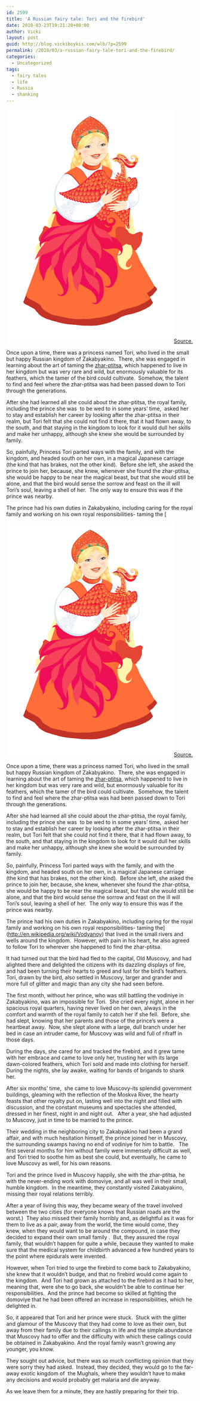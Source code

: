 ```yaml
---
id: 2599
title: 'A Russian fairy tale: Tori and the firebird'
date: 2010-03-23T19:21:28+00:00
author: Vicki
layout: post
guid: http://blog.vickiboykis.com/wlb/?p=2599
permalink: /2010/03/a-russian-fairy-tale-tori-and-the-firebird/
categories:
  - Uncategorized
tags:
  - fairy tales
  - life
  - Russia
  - shanking
---
```

<p style="text-align: center;">
  <a href="https://raw.githubusercontent.com/veekaybee/wlb/gh-pages/assets/images/2010/03/firebird.jpg"><img class="aligncenter size-full wp-image-2614" title="firebird" src="https://raw.githubusercontent.com/veekaybee/wlb/gh-pages/assets/images/2010/03/firebird.jpg" alt="" width="445" height="627" /></a><a href="http://ecokot.ru/d/66644/d/dev_fi.jpg">Source. </a>
</p>

Once upon a time, there was a princess named Tori, who lived in the small but happy Russian kingdom of Zakabyakino.  There, she was engaged in learning about the art of taming the [zhar-ptitsa](http://en.wikipedia.org/wiki/Firebird_%28Slavic_folklore%29), which happened to live in her kingdom but was very rare and wild, but enormously valuable for its feathers, which the tamer of the bird could cultivate.  Somehow, the talent to find and feel where the zhar-ptitsa was had been passed down to Tori through the generations.

After she had learned all she could about the zhar-ptitsa, the royal family, including the prince she was  to be wed to in some years&#8217; time,  asked her to stay and establish her career by looking after the zhar-ptitsa in their realm, but Tori felt that she could not find it there, that it had flown away, to the south, and that staying in the kingdom to look for it would dull her skills and make her unhappy, although she knew she would be surrounded by family.

So, painfully, Princess Tori parted ways with the family, and with the kingdom, and headed south on her own, in a magical Japanese carriage (the kind that has brakes, not the other kind).  Before she left, she asked the prince to join her, because, she knew, whenever she found the zhar-ptitsa, she would be happy to be near the magical beast, but that she would still be alone, and that the bird would sense the sorrow and feast on the ill will Tori&#8217;s soul, leaving a shell of her.  The only way to ensure this was if the prince was nearby.

The prince had his own duties in Zakabyakino, including caring for the royal family and working on his own royal responsibilities- taming the [<p style="text-align: center;">
  <a href="https://raw.githubusercontent.com/veekaybee/wlb/gh-pages/assets/images/2010/03/firebird.jpg"><img class="aligncenter size-full wp-image-2614" title="firebird" src="https://raw.githubusercontent.com/veekaybee/wlb/gh-pages/assets/images/2010/03/firebird.jpg" alt="" width="445" height="627" /></a><a href="http://ecokot.ru/d/66644/d/dev_fi.jpg">Source. </a>
</p>

Once upon a time, there was a princess named Tori, who lived in the small but happy Russian kingdom of Zakabyakino.  There, she was engaged in learning about the art of taming the [zhar-ptitsa](http://en.wikipedia.org/wiki/Firebird_%28Slavic_folklore%29), which happened to live in her kingdom but was very rare and wild, but enormously valuable for its feathers, which the tamer of the bird could cultivate.  Somehow, the talent to find and feel where the zhar-ptitsa was had been passed down to Tori through the generations.

After she had learned all she could about the zhar-ptitsa, the royal family, including the prince she was  to be wed to in some years&#8217; time,  asked her to stay and establish her career by looking after the zhar-ptitsa in their realm, but Tori felt that she could not find it there, that it had flown away, to the south, and that staying in the kingdom to look for it would dull her skills and make her unhappy, although she knew she would be surrounded by family.

So, painfully, Princess Tori parted ways with the family, and with the kingdom, and headed south on her own, in a magical Japanese carriage (the kind that has brakes, not the other kind).  Before she left, she asked the prince to join her, because, she knew, whenever she found the zhar-ptitsa, she would be happy to be near the magical beast, but that she would still be alone, and that the bird would sense the sorrow and feast on the ill will Tori&#8217;s soul, leaving a shell of her.  The only way to ensure this was if the prince was nearby.

The prince had his own duties in Zakabyakino, including caring for the royal family and working on his own royal responsibilities- taming the](http://en.wikipedia.org/wiki/Vodyanoy) that lived in the small rivers and wells around the kingdom.  However, with pain in his heart, he also agreed to follow Tori to wherever she happened to find the zhar-ptitsa.

It had turned out that the bird had fled to the capital, Old Muscovy, and had alighted there and delighted the citizens with its dazzling displays of fire, and had been turning their hearts to greed and lust for the bird&#8217;s feathers.   Tori, drawn by the bird, also settled in Muscovy, larger and grander and more full of glitter and magic than any city she had seen before.

The first month, without her prince, who was still battling the vodiniye in Zakabyakino, was an impossible for Tori.  She cried every night, alone in her spacious royal quarters, having never lived on her own, always in the comfort and warmth of the royal family to catch her if she fell.  Before, she had slept, knowing that her parents and those of the prince&#8217;s were a heartbeat away.  Now, she slept alone with a large, dull branch under her bed in case an intruder came, for Muscovy was wild and full of rifraff in those days.

During the days, she cared for and tracked the firebird, and it grew tame with her embrace and came to love only her, trusting her with its large dawn-colored feathers, which Tori sold and made into clothing for herself.  During the nights, she lay awake, waiting for bands of brigands to shank her.

After six months&#8217; time,  she came to love Muscovy-its splendid government buildings, gleaming with the reflection of the Moskva River, the hearty feasts that other royalty put on, lasting well into the night and filled with discussion, and the constant museums and spectacles she attended, dressed in her finest, night in and night out.   After a year, she had adjusted to Muscovy, just in time to be married to the prince.

Their wedding in the neighboring city to Zakabyakino had been a grand affair, and with much hesitation himself, the prince joined her in Muscovy, the surrounding swamps having no end of vodiniye for him to battle.   The first several months for him without family were immensely difficult as well, and Tori tried to soothe him as best she could, but eventually, he came to love Muscovy as well, for his own reasons.

Tori and the prince lived in Muscovy happily, she with the zhar-ptitsa, he with the never-ending work with domoviye, and all was well in their small, humble kingdom.  In the meantime, they constantly visited Zakabyakino, missing their royal relations terribly.

After a year of living this way, they became weary of the travel involved between the two cities (for everyone knows that Russian roads are the worst.)  They also missed their family horribly and, as delightful as it was for them to live as a pair, away from the world, the time would come, they knew, when they would want to be around the compound, in case they decided to expand their own small family .  But, they assured the royal family, that wouldn&#8217;t happen for quite a while, because they wanted to make sure that the medical system for childbirth advanced a few hundred years to the point where epidurals were invented.

However, when Tori tried to urge the firebird to come back to Zakabyakino, she knew that it wouldn&#8217;t budge, and that no firebird would come again to the kingdom.  And Tori had grown as attached to the firebird as it had to her, meaning that, were she to go back, she wouldn&#8217;t be able to continue her responsibilities.  And the prince had become so skilled at fighting the domoviye that he had been offered an increase in responsibilities, which he delighted in.

So, it appeared that Tori and her prince were stuck.  Stuck with the glitter and glamour of the Muscovy that they had come to love as their own, but away from their family due to their callings in life and the simple abundance that Muscovy had to offer and the difficulty with which these callings could be obtained in Zakabyakino. And the royal family wasn&#8217;t growing any younger, you know.

They sought out advice, but there was so much conflicting opinion that they were sorry they had asked.  Instead, they decided, they would go to the far-away exotic kingdom of  the Mughals, where they wouldn&#8217;t have to make any decisions and would probably get malaria and die anyway.

As we leave them for a minute, they are hastily preparing for their trip.